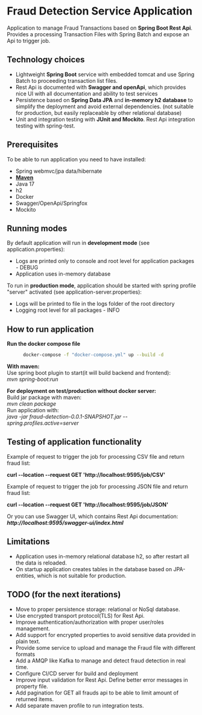 # Fraud Detection Service Application
Application to manage Fraud Transactions based on **Spring Boot Rest Api**.
Provides a processing Transaction Files with Spring Batch and expose an Api to trigger job.

## Technology choices
* Lightweight **Spring Boot** service with embedded tomcat and use Spring Batch to proceeding transaction list files.
* Rest Api is documented with **Swagger and openApi**, which provides nice UI with all documentation and ability to test services
* Persistence based on **Spring Data JPA** and **in-memory h2 database** to simplify the deployment and avoid external dependencies. (not suitable for production, but easily replaceable by other relational database)
* Unit and integration testing with **JUnit and Mockito**. Rest Api integration testing with spring-test.

## Prerequisites
To be able to run application you need to have installed:

- Spring webmvc/jpa data/hibernate
- **[Maven](https://maven.apache.org/)**
- Java 17
- h2
- Docker
- Swagger/OpenApi/Springfox
- Mockito

## Running modes
By default application will run in **development mode** (see application.properties):
- Logs are printed only to console and root level for application packages - DEBUG
- Application uses in-memory database

To run in **production mode**, application should be started with spring profile "server" activated (see application-server.properties):
- Logs will be printed to file in the logs folder of the root directory
- Logging root level for all packages - INFO

## How to run application

**Run the docker compose file**

````bash
      docker-compose -f "docker-compose.yml" up --build -d
````

**With maven:**    
Use spring boot plugin to start(it will build backend and frontend):   
_mvn spring-boot:run_

**For deployment on test/production without docker server:**   
Build jar package with maven:   
_mvn clean package_  
Run application with:  
_java -jar fraud-detection-0.0.1-SNAPSHOT.jar --spring.profiles.active=server_

## Testing of application functionality  
   
Example of request to trigger the job for processing CSV file and return fraud list:

**curl --location --request GET 'http://localhost:9595/job/CSV'**

Example of request to trigger the job for processing JSON file and return fraud list:

**curl --location --request GET 'http://localhost:9595/job/JSON'**

Or you can use Swagger UI, which contains Rest Api documentation:     
**_http://localhost:9595/swagger-ui/index.html_**

## Limitations
- Application uses in-memory relational database h2, so after restart all the data is reloaded.
- On startup application creates tables in the database based on JPA-entities, which is not suitable for production.

## TODO (for the next iterations)
- Move to proper persistence storage: relational or NoSql database.
- Use encrypted transport protocol(TLS) for Rest Api.
- Improve authentication/authorization with proper user/roles management.
- Add support for encrypted properties to avoid sensitive data provided in plain text.
- Provide some service to upload and manage the Fraud file with different formats
- Add a AMQP like Kafka to manage and detect fraud detection in real time. 
- Configure CI/CD server for build and deployment
- Improve input validation for Rest Api. Define better error messages in property file.
- Add pagination for GET all frauds api to be able to limit amount of returned items.
- Add separate maven profile to run integration tests.


